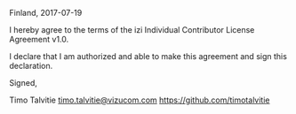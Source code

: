 Finland, 2017-07-19

I hereby agree to the terms of the izi Individual Contributor License
Agreement v1.0.

I declare that I am authorized and able to make this agreement and sign this
declaration.

Signed,

Timo Talvitie timo.talvitie@vizucom.com https://github.com/timotalvitie
